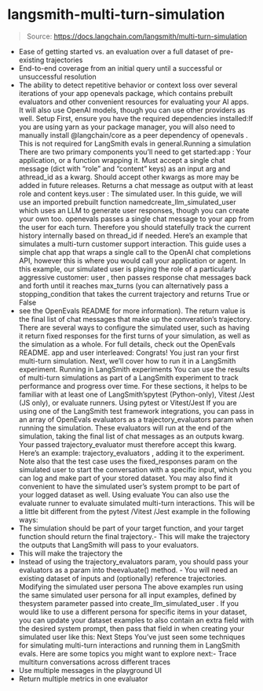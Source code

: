 # langsmith-multi-turn-simulation

> Source: https://docs.langchain.com/langsmith/multi-turn-simulation

- Ease of getting started vs. an evaluation over a full dataset of pre-existing trajectories
- End-to-end coverage from an initial query until a successful or unsuccessful resolution
- The ability to detect repetitive behavior or context loss over several iterations of your app
openevals
package, which contains prebuilt evaluators and other convenient resources for evaluating your AI apps. It will also use OpenAI models, though you can use other providers as well.
Setup
First, ensure you have the required dependencies installed:If you are using
yarn
as your package manager, you will also need to manually install @langchain/core
as a peer dependency of openevals
. This is not required for LangSmith evals in general.Running a simulation
There are two primary components you’ll need to get started:app
: Your application, or a function wrapping it. Must accept a single chat message (dict with “role” and “content” keys) as an input arg and athread_id
as a kwarg. Should accept other kwargs as more may be added in future releases. Returns a chat message as output with at least role and content keys.user
: The simulated user. In this guide, we will use an imported prebuilt function namedcreate_llm_simulated_user
which uses an LLM to generate user responses, though you can create your own too.
openevals
passes a single chat message to your app
from the user
for each turn. Therefore you should statefully track the current history internally based on thread_id
if needed.
Here’s an example that simulates a multi-turn customer support interaction. This guide uses a simple chat app that wraps a single call to the OpenAI chat completions API, however this is where you would call your application or agent. In this example, our simulated user is playing the role of a particularly aggressive customer:
user
, then passes response chat messages back and forth until it reaches max_turns
(you can alternatively pass a stopping_condition
that takes the current trajectory and returns True
or False
- see the OpenEvals README for more information). The return value is the final list of chat messages that make up the converation’s trajectory.
There are several ways to configure the simulated user, such as having it return fixed responses for the first turns of your simulation, as well as the simulation as a whole. For full details, check out the OpenEvals README.
app
and user
interleaved:
Congrats! You just ran your first multi-turn simulation. Next, we’ll cover how to run it in a LangSmith experiment.
Running in LangSmith experiments
You can use the results of multi-turn simulations as part of a LangSmith experiment to track performance and progress over time. For these sections, it helps to be familiar with at least one of LangSmith’spytest
(Python-only), Vitest
/Jest
(JS only), or evaluate
runners.
Using pytest
or Vitest/Jest
If you are using one of the LangSmith test framework integrations, you can pass in an array of OpenEvals evaluators as a
trajectory_evaluators
param when running the simulation. These evaluators will run at the end of the simulation, taking the final list of chat messages as an outputs
kwarg. Your passed trajectory_evaluator
must therefore accept this kwarg.
Here’s an example:
trajectory_evaluators
, adding it to the experiment. Note also that the test case uses the fixed_responses
param on the simulated user to start the conversation with a specific input, which you can log and make part of your stored dataset.
You may also find it convenient to have the simulated user’s system prompt to be part of your logged dataset as well.
Using evaluate
You can also use the evaluate
runner to evaluate simulated multi-turn interactions. This will be a little bit different from the pytest
/Vitest
/Jest
example in the following ways:
- The simulation should be part of your
target
function, and your target function should return the final trajectory.- This will make the trajectory the
outputs
that LangSmith will pass to your evaluators.
- This will make the trajectory the
- Instead of using the
trajectory_evaluators
param, you should pass your evaluators as a param into theevaluate()
method. - You will need an existing dataset of inputs and (optionally) reference trajectories.
Modifying the simulated user persona
The above examples run using the same simulated user persona for all input examples, defined by thesystem
parameter passed into create_llm_simulated_user
. If you would like to use a different persona for specific items in your dataset, you can update your dataset examples to also contain an extra field with the desired system
prompt, then pass that field in when creating your simulated user like this:
Next Steps
You’ve just seen some techniques for simulating multi-turn interactions and running them in LangSmith evals. Here are some topics you might want to explore next:- Trace multiturn conversations across different traces
- Use multiple messages in the playground UI
- Return multiple metrics in one evaluator